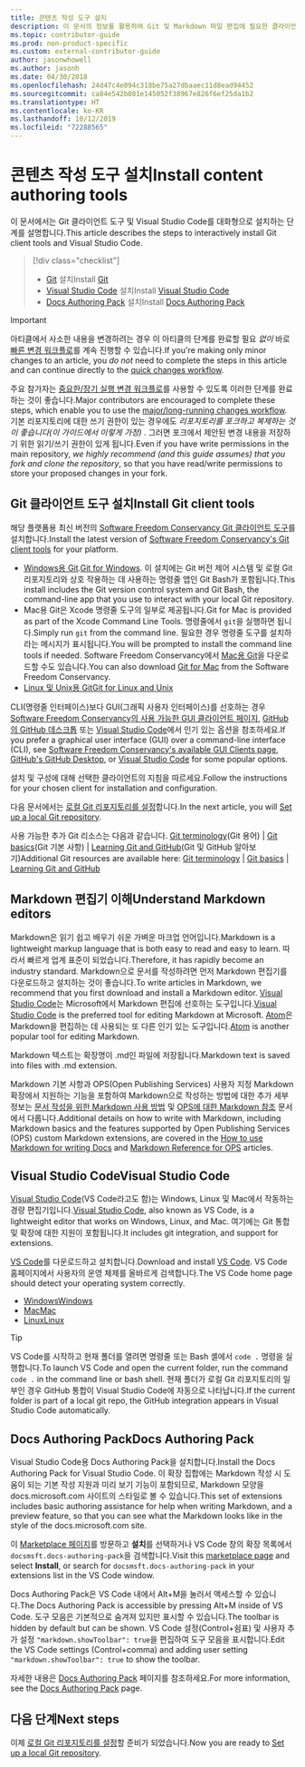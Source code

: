 ```yaml
---
title: 콘텐츠 작성 도구 설치
description: 이 문서의 정보를 활용하여 Git 및 Markdown 파일 편집에 필요한 클라이언트 도구를 다운로드하고 설치할 수 있습니다.
ms.topic: contributor-guide
ms.prod: non-product-specific
ms.custom: external-contributor-guide
author: jasonwhowell
ms.author: jasonh
ms.date: 04/30/2018
ms.openlocfilehash: 24d47c4e094c318be75a27dbaaec11d8ead94452
ms.sourcegitcommit: ca84e542b081e145052f38967e826f6ef25da1b2
ms.translationtype: HT
ms.contentlocale: ko-KR
ms.lasthandoff: 10/12/2019
ms.locfileid: "72288565"
---
```

# <a name="install-content-authoring-tools"></a><span data-ttu-id="46083-103">콘텐츠 작성 도구 설치</span><span class="sxs-lookup"><span data-stu-id="46083-103">Install content authoring tools</span></span>

<span data-ttu-id="46083-104">이 문서에서는 Git 클라이언트 도구 및 Visual Studio Code를 대화형으로 설치하는 단계를 설명합니다.</span><span class="sxs-lookup"><span data-stu-id="46083-104">This article describes the steps to interactively install Git client tools and Visual Studio Code.</span></span>
> [!div class="checklist"]
> * <span data-ttu-id="46083-105">[Git](https://git-scm.com/) 설치</span><span class="sxs-lookup"><span data-stu-id="46083-105">Install [Git](https://git-scm.com/)</span></span>
> * <span data-ttu-id="46083-106">[Visual Studio Code](https://code.visualstudio.com/) 설치</span><span class="sxs-lookup"><span data-stu-id="46083-106">Install [Visual Studio Code](https://code.visualstudio.com/)</span></span>
> * <span data-ttu-id="46083-107">[Docs Authoring Pack](https://marketplace.visualstudio.com/items?itemName=docsmsft.docs-authoring-pack) 설치</span><span class="sxs-lookup"><span data-stu-id="46083-107">Install [Docs Authoring Pack](https://marketplace.visualstudio.com/items?itemName=docsmsft.docs-authoring-pack)</span></span>

>[!IMPORTANT]
> <span data-ttu-id="46083-108">아티클에서 사소한 내용을 변경하려는 경우 이 아티클의 단계를 완료할 필요 *없이* 바로 [빠른 변경 워크플로](index.md#quick-edits-to-existing-documents)를 계속 진행할 수 있습니다.</span><span class="sxs-lookup"><span data-stu-id="46083-108">If you're making only minor changes to an article, you *do not* need to complete the steps in this article and can continue directly to the [quick changes workflow](index.md#quick-edits-to-existing-documents).</span></span>
>
> <span data-ttu-id="46083-109">주요 참가자는 [중요한/장기 실행 변경 워크플로](how-to-write-workflows-major.md)를 사용할 수 있도록 이러한 단계를 완료하는 것이 좋습니다.</span><span class="sxs-lookup"><span data-stu-id="46083-109">Major contributors are encouraged to complete these steps, which enable you to use the [major/long-running changes workflow](how-to-write-workflows-major.md).</span></span> <span data-ttu-id="46083-110">기본 리포지토리에 대한 쓰기 권한이 있는 경우에도 *리포지토리를 포크하고 복제하는 것이 좋습니다(이 가이드에서 이렇게 가정)* . 그러면 포크에서 제안된 변경 내용을 저장하기 위한 읽기/쓰기 권한이 있게 됩니다.</span><span class="sxs-lookup"><span data-stu-id="46083-110">Even if you have write permissions in the main repository, *we highly recommend (and this guide assumes) that you fork and clone the repository*, so that you have read/write permissions to store your proposed changes in your fork.</span></span>

## <a name="install-git-client-tools"></a><span data-ttu-id="46083-111">Git 클라이언트 도구 설치</span><span class="sxs-lookup"><span data-stu-id="46083-111">Install Git client tools</span></span> 

 <span data-ttu-id="46083-112">해당 플랫폼용 최신 버전의 [Software Freedom Conservancy Git 클라이언트 도구](https://git-scm.com/download/)를 설치합니다.</span><span class="sxs-lookup"><span data-stu-id="46083-112">Install the latest version of [Software Freedom Conservancy's Git client tools](https://git-scm.com/download/) for your platform.</span></span> 

* <span data-ttu-id="46083-113">[Windows용 Git](https://git-scm.com/download/win).</span><span class="sxs-lookup"><span data-stu-id="46083-113">[Git for Windows](https://git-scm.com/download/win).</span></span> <span data-ttu-id="46083-114">이 설치에는 Git 버전 제어 시스템 및 로컬 Git 리포지토리와 상호 작용하는 데 사용하는 명령줄 앱인 Git Bash가 포함됩니다.</span><span class="sxs-lookup"><span data-stu-id="46083-114">This install includes the Git version control system and Git Bash, the command-line app that you use to interact with your local Git repository.</span></span>
* <span data-ttu-id="46083-115">Mac용 Git은 Xcode 명령줄 도구의 일부로 제공됩니다.</span><span class="sxs-lookup"><span data-stu-id="46083-115">Git for Mac is provided as part of the Xcode Command Line Tools.</span></span> <span data-ttu-id="46083-116">명령줄에서 `git`을 실행하면 됩니다.</span><span class="sxs-lookup"><span data-stu-id="46083-116">Simply run `git` from the command line.</span></span> <span data-ttu-id="46083-117">필요한 경우 명령줄 도구를 설치하라는 메시지가 표시됩니다.</span><span class="sxs-lookup"><span data-stu-id="46083-117">You will be prompted to install the command line tools if needed.</span></span> <span data-ttu-id="46083-118">Software Freedom Conservancy에서 [Mac용 Git](https://git-scm.com/download/mac)을 다운로드할 수도 있습니다.</span><span class="sxs-lookup"><span data-stu-id="46083-118">You can also download [Git for Mac](https://git-scm.com/download/mac) from the Software Freedom Conservancy.</span></span>
* [<span data-ttu-id="46083-119">Linux 및 Unix용 Git</span><span class="sxs-lookup"><span data-stu-id="46083-119">Git for Linux and Unix</span></span>](https://git-scm.com/download/linux)

<span data-ttu-id="46083-120">CLI(명령줄 인터페이스)보다 GUI(그래픽 사용자 인터페이스)를 선호하는 경우 [Software Freedom Conservancy의 사용 가능한 GUI 클라이언트 페이지](https://git-scm.com/downloads/guis), [GitHub의 GitHub 데스크톱](https://desktop.github.com/) 또는 [Visual Studio Code](https://www.visualstudio.com/products/code-vs.aspx)에서 인기 있는 옵션을 참조하세요.</span><span class="sxs-lookup"><span data-stu-id="46083-120">If you prefer a graphical user interface (GUI) over a command-line interface (CLI), see [Software Freedom Conservancy's available GUI Clients page](https://git-scm.com/downloads/guis), [GitHub's GitHub Desktop](https://desktop.github.com/), or [Visual Studio Code](https://www.visualstudio.com/products/code-vs.aspx) for some popular options.</span></span>

<span data-ttu-id="46083-121">설치 및 구성에 대해 선택한 클라이언트의 지침을 따르세요.</span><span class="sxs-lookup"><span data-stu-id="46083-121">Follow the instructions for your chosen client for installation and configuration.</span></span>

<span data-ttu-id="46083-122">다음 문서에서는 [로컬 Git 리포지토리를 설정](get-started-setup-local.md)합니다.</span><span class="sxs-lookup"><span data-stu-id="46083-122">In the next article, you will [Set up a local Git repository](get-started-setup-local.md).</span></span>

   <span data-ttu-id="46083-123">사용 가능한 추가 Git 리소스는 다음과 같습니다. [Git terminology](https://help.github.com/articles/github-glossary)(Git 용어) | [Git basics](https://git-scm.com/book/en/v2/Getting-Started-Git-Basics)(Git 기본 사항) | [Learning Git and GitHub](https://help.github.com/articles/good-resources-for-learning-git-and-github/)(Git 및 GitHub 알아보기)</span><span class="sxs-lookup"><span data-stu-id="46083-123">Additional Git resources are available here: [Git terminology](https://help.github.com/articles/github-glossary) | [Git basics](https://git-scm.com/book/en/v2/Getting-Started-Git-Basics) | [Learning Git and GitHub](https://help.github.com/articles/good-resources-for-learning-git-and-github/)</span></span>

## <a name="understand-markdown-editors"></a><span data-ttu-id="46083-124">Markdown 편집기 이해</span><span class="sxs-lookup"><span data-stu-id="46083-124">Understand Markdown editors</span></span>

<span data-ttu-id="46083-125">Markdown은 읽기 쉽고 배우기 쉬운 가벼운 마크업 언어입니다.</span><span class="sxs-lookup"><span data-stu-id="46083-125">Markdown is a lightweight markup language that is both easy to read and easy to learn.</span></span> <span data-ttu-id="46083-126">따라서 빠르게 업계 표준이 되었습니다.</span><span class="sxs-lookup"><span data-stu-id="46083-126">Therefore, it has rapidly become an industry standard.</span></span> <span data-ttu-id="46083-127">Markdown으로 문서를 작성하려면 먼저 Markdown 편집기를 다운로드하고 설치하는 것이 좋습니다.</span><span class="sxs-lookup"><span data-stu-id="46083-127">To write articles in Markdown, we recommend that you first download and install a Markdown editor.</span></span>  <span data-ttu-id="46083-128">[Visual Studio Code](https://code.visualstudio.com/)는 Microsoft에서 Markdown 편집에 선호하는 도구입니다.</span><span class="sxs-lookup"><span data-stu-id="46083-128">[Visual Studio Code](https://code.visualstudio.com/) is the preferred tool for editing Markdown at Microsoft.</span></span> <span data-ttu-id="46083-129">[Atom](https://atom.io)은 Markdown을 편집하는 데 사용되는 또 다른 인기 있는 도구입니다.</span><span class="sxs-lookup"><span data-stu-id="46083-129">[Atom](https://atom.io) is another popular tool for editing Markdown.</span></span>

<span data-ttu-id="46083-130">Markdown 텍스트는 확장명이 .md인 파일에 저장됩니다.</span><span class="sxs-lookup"><span data-stu-id="46083-130">Markdown text is saved into files with .md extension.</span></span>

<span data-ttu-id="46083-131">Markdown 기본 사항과 OPS(Open Publishing Services) 사용자 지정 Markdown 확장에서 지원하는 기능을 포함하여 Markdown으로 작성하는 방법에 대한 추가 세부 정보는 [문서 작성을 위한 Markdown 사용 방법](how-to-write-use-markdown.md) 및 [OPS에 대한 Markdown 참조](markdown-reference.md) 문서에서 다룹니다.</span><span class="sxs-lookup"><span data-stu-id="46083-131">Additional details on how to write with Markdown, including Markdown basics and the features supported by Open Publishing Services (OPS) custom Markdown extensions, are covered in the [How to use Markdown for writing Docs](how-to-write-use-markdown.md) and [Markdown Reference for OPS](markdown-reference.md) articles.</span></span>

## <a name="visual-studio-code"></a><span data-ttu-id="46083-132">Visual Studio Code</span><span class="sxs-lookup"><span data-stu-id="46083-132">Visual Studio Code</span></span>

<span data-ttu-id="46083-133">[Visual Studio Code](https://code.visualstudio.com/)(VS Code라고도 함)는 Windows, Linux 및 Mac에서 작동하는 경량 편집기입니다.</span><span class="sxs-lookup"><span data-stu-id="46083-133">[Visual Studio Code](https://code.visualstudio.com/), also known as VS Code, is a lightweight editor that works on Windows, Linux, and Mac.</span></span> <span data-ttu-id="46083-134">여기에는 Git 통합 및 확장에 대한 지원이 포함됩니다.</span><span class="sxs-lookup"><span data-stu-id="46083-134">It includes git integration, and support for extensions.</span></span>

<span data-ttu-id="46083-135">[VS Code](https://code.visualstudio.com/)를 다운로드하고 설치합니다.</span><span class="sxs-lookup"><span data-stu-id="46083-135">Download and install [VS Code](https://code.visualstudio.com/).</span></span> <span data-ttu-id="46083-136">VS Code 홈페이지에서 사용자의 운영 체제를 올바르게 검색합니다.</span><span class="sxs-lookup"><span data-stu-id="46083-136">The VS Code home page should detect your operating system correctly.</span></span>

- [<span data-ttu-id="46083-137">Windows</span><span class="sxs-lookup"><span data-stu-id="46083-137">Windows</span></span>](https://code.visualstudio.com/docs/setup/windows)
- [<span data-ttu-id="46083-138">Mac</span><span class="sxs-lookup"><span data-stu-id="46083-138">Mac</span></span>](https://code.visualstudio.com/docs/setup/mac)
- [<span data-ttu-id="46083-139">Linux</span><span class="sxs-lookup"><span data-stu-id="46083-139">Linux</span></span>](https://code.visualstudio.com/docs/setup/linux)

> [!TIP]
> <span data-ttu-id="46083-140">VS Code를 시작하고 현재 폴더를 열려면 명령줄 또는 Bash 셸에서 `code .` 명령을 실행합니다.</span><span class="sxs-lookup"><span data-stu-id="46083-140">To launch VS Code and open the current folder, run the command `code .` in the command line or bash shell.</span></span> <span data-ttu-id="46083-141">현재 폴더가 로컬 Git 리포지토리의 일부인 경우 GitHub 통합이 Visual Studio Code에 자동으로 나타납니다.</span><span class="sxs-lookup"><span data-stu-id="46083-141">If the current folder is part of a local git repo, the GitHub integration appears in Visual Studio Code automatically.</span></span>

## <a name="docs-authoring-pack"></a><span data-ttu-id="46083-142">Docs Authoring Pack</span><span class="sxs-lookup"><span data-stu-id="46083-142">Docs Authoring Pack</span></span>
<span data-ttu-id="46083-143">Visual Studio Code용 Docs Authoring Pack을 설치합니다.</span><span class="sxs-lookup"><span data-stu-id="46083-143">Install the Docs Authoring Pack for Visual Studio Code.</span></span> <span data-ttu-id="46083-144">이 확장 집합에는 Markdown 작성 시 도움이 되는 기본 작성 지원과 미리 보기 기능이 포함되므로, Markdown 모양을 docs.microsoft.com 사이트의 스타일로 볼 수 있습니다.</span><span class="sxs-lookup"><span data-stu-id="46083-144">This set of extensions includes basic authoring assistance for help when writing Markdown, and a preview feature, so that you can see what the Markdown looks like in the style of the docs.microsoft.com site.</span></span>

   <span data-ttu-id="46083-145">이 [Marketplace 페이지](https://marketplace.visualstudio.com/items?itemName=docsmsft.docs-authoring-pack)를 방문하고 **설치**를 선택하거나 VS Code 창의 확장 목록에서 `docsmsft.docs-authoring-pack`을 검색합니다.</span><span class="sxs-lookup"><span data-stu-id="46083-145">Visit this [marketplace page](https://marketplace.visualstudio.com/items?itemName=docsmsft.docs-authoring-pack) and select **Install**, or search for `docsmsft.docs-authoring-pack` in your extensions list in the VS Code window.</span></span> 

   <span data-ttu-id="46083-146">Docs Authoring Pack은 VS Code 내에서 Alt+M을 눌러서 액세스할 수 있습니다.</span><span class="sxs-lookup"><span data-stu-id="46083-146">The Docs Authoring Pack is accessible by pressing Alt+M inside of VS Code.</span></span> <span data-ttu-id="46083-147">도구 모음은 기본적으로 숨겨져 있지만 표시할 수 있습니다.</span><span class="sxs-lookup"><span data-stu-id="46083-147">The toolbar is hidden by default but can be shown.</span></span> <span data-ttu-id="46083-148">VS Code 설정(Control+쉼표) 및 사용자 추가 설정 `"markdown.showToolbar": true`을 편집하여 도구 모음을 표시합니다.</span><span class="sxs-lookup"><span data-stu-id="46083-148">Edit the VS Code settings (Control+comma) and adding user setting `"markdown.showToolbar": true` to show the toolbar.</span></span>

   <span data-ttu-id="46083-149">자세한 내용은 [Docs Authoring Pack](how-to-write-docs-auth-pack.md) 페이지를 참조하세요.</span><span class="sxs-lookup"><span data-stu-id="46083-149">For more information, see the [Docs Authoring Pack](how-to-write-docs-auth-pack.md) page.</span></span>


## <a name="next-steps"></a><span data-ttu-id="46083-150">다음 단계</span><span class="sxs-lookup"><span data-stu-id="46083-150">Next steps</span></span>

<span data-ttu-id="46083-151">이제 [로컬 Git 리포지토리를 설정](get-started-setup-local.md)할 준비가 되었습니다.</span><span class="sxs-lookup"><span data-stu-id="46083-151">Now you are ready to [Set up a local Git repository](get-started-setup-local.md).</span></span>
